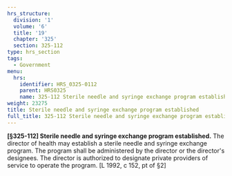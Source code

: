```yaml
---
hrs_structure:
  division: '1'
  volume: '6'
  title: '19'
  chapter: '325'
  section: 325-112
type: hrs_section
tags:
  - Government
menu:
  hrs:
    identifier: HRS_0325-0112
    parent: HRS0325
    name: 325-112 Sterile needle and syringe exchange program established
weight: 23275
title: Sterile needle and syringe exchange program established
full_title: 325-112 Sterile needle and syringe exchange program established
---
```

**[§325-112] Sterile needle and syringe exchange program established.** The director of health may establish a sterile needle and syringe exchange program. The program shall be administered by the director or the director's designees. The director is authorized to designate private providers of service to operate the program. [L 1992, c 152, pt of §2]